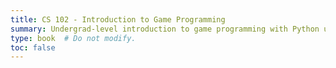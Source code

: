```yaml
---
title: CS 102 - Introduction to Game Programming
summary: Undergrad-level introduction to game programming with Python using Pygame library.
type: book  # Do not modify.
toc: false
---
```




